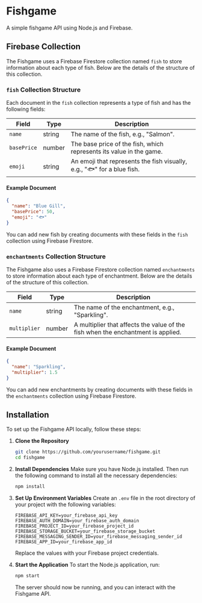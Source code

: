 # Fishgame
A simple fishgame API using Node.js and Firebase.

## Firebase Collection
The Fishgame uses a Firebase Firestore collection named `fish` to store information about each type of fish. Below are the details of the structure of this collection.

### `fish` Collection Structure
Each document in the `fish` collection represents a type of fish and has the following fields:

| Field          | Type               | Description                                                                |
|----------------|--------------------|----------------------------------------------------------------------------|
| `name`         | string             | The name of the fish, e.g., "Salmon".                                      |
| `basePrice`    | number             | The base price of the fish, which represents its value in the game.        |
| `emoji`        | string             | An emoji that represents the fish visually, e.g., "🐟" for a blue fish.    |

#### Example Document
```json
{
  "name": "Blue Gill",
  "basePrice": 50,
  "emoji": "🐟"
}
```

You can add new fish by creating documents with these fields in the `fish` collection using Firebase Firestore.

### `enchantments` Collection Structure
The Fishgame also uses a Firebase Firestore collection named `enchantments` to store information about each type of enchantment. Below are the details of the structure of this collection.

| Field          | Type               | Description                                                                |
|----------------|--------------------|----------------------------------------------------------------------------|
| `name`         | string             | The name of the enchantment, e.g., "Sparkling".                            |
| `multiplier`   | number             | A multiplier that affects the value of the fish when the enchantment is applied. |

#### Example Document
```json
{
  "name": "Sparkling",
  "multiplier": 1.5
}
```

You can add new enchantments by creating documents with these fields in the `enchantments` collection using Firebase Firestore.

## Installation
To set up the Fishgame API locally, follow these steps:

1. **Clone the Repository**
   ```bash
   git clone https://github.com/yourusername/fishgame.git
   cd fishgame
   ```

2. **Install Dependencies**
   Make sure you have Node.js installed. Then run the following command to install all the necessary dependencies:
   ```bash
   npm install
   ```

3. **Set Up Environment Variables**
   Create an `.env` file in the root directory of your project with the following variables:
   ```env
   FIREBASE_API_KEY=your_firebase_api_key
   FIREBASE_AUTH_DOMAIN=your_firebase_auth_domain
   FIREBASE_PROJECT_ID=your_firebase_project_id
   FIREBASE_STORAGE_BUCKET=your_firebase_storage_bucket
   FIREBASE_MESSAGING_SENDER_ID=your_firebase_messaging_sender_id
   FIREBASE_APP_ID=your_firebase_app_id
   ```
   Replace the values with your Firebase project credentials.

4. **Start the Application**
   To start the Node.js application, run:
   ```bash
   npm start
   ```

   The server should now be running, and you can interact with the Fishgame API.


